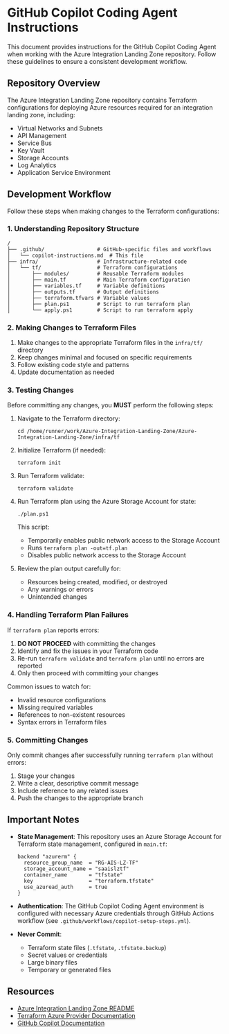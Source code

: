 # GitHub Copilot Coding Agent Instructions

This document provides instructions for the GitHub Copilot Coding Agent when working with the Azure Integration Landing Zone repository. Follow these guidelines to ensure a consistent development workflow.

## Repository Overview

The Azure Integration Landing Zone repository contains Terraform configurations for deploying Azure resources required for an integration landing zone, including:

- Virtual Networks and Subnets
- API Management
- Service Bus
- Key Vault
- Storage Accounts
- Log Analytics
- Application Service Environment

## Development Workflow

Follow these steps when making changes to the Terraform configurations:

### 1. Understanding Repository Structure

```
/
├── .github/                 # GitHub-specific files and workflows
│   └── copilot-instructions.md  # This file
├── infra/                   # Infrastructure-related code
│   └── tf/                  # Terraform configurations
│       ├── modules/         # Reusable Terraform modules
│       ├── main.tf          # Main Terraform configuration
│       ├── variables.tf     # Variable definitions
│       ├── outputs.tf       # Output definitions
│       ├── terraform.tfvars # Variable values
│       ├── plan.ps1         # Script to run terraform plan
│       └── apply.ps1        # Script to run terraform apply
```

### 2. Making Changes to Terraform Files

1. Make changes to the appropriate Terraform files in the `infra/tf/` directory
2. Keep changes minimal and focused on specific requirements
3. Follow existing code style and patterns
4. Update documentation as needed

### 3. Testing Changes

Before committing any changes, you **MUST** perform the following steps:

1. Navigate to the Terraform directory:
   ```
   cd /home/runner/work/Azure-Integration-Landing-Zone/Azure-Integration-Landing-Zone/infra/tf
   ```

2. Initialize Terraform (if needed):
   ```
   terraform init
   ```

3. Run Terraform validate:
   ```
   terraform validate
   ```

4. Run Terraform plan using the Azure Storage Account for state:
   ```
   ./plan.ps1
   ```
   
   This script:
   - Temporarily enables public network access to the Storage Account
   - Runs `terraform plan -out=tf.plan`
   - Disables public network access to the Storage Account

5. Review the plan output carefully for:
   - Resources being created, modified, or destroyed
   - Any warnings or errors
   - Unintended changes

### 4. Handling Terraform Plan Failures

If `terraform plan` reports errors:

1. **DO NOT PROCEED** with committing the changes
2. Identify and fix the issues in your Terraform code
3. Re-run `terraform validate` and `terraform plan` until no errors are reported
4. Only then proceed with committing your changes

Common issues to watch for:
- Invalid resource configurations
- Missing required variables
- References to non-existent resources
- Syntax errors in Terraform files

### 5. Committing Changes

Only commit changes after successfully running `terraform plan` without errors:

1. Stage your changes
2. Write a clear, descriptive commit message
3. Include reference to any related issues
4. Push the changes to the appropriate branch

## Important Notes

- **State Management**: This repository uses an Azure Storage Account for Terraform state management, configured in `main.tf`:
  ```hcl
  backend "azurerm" {
    resource_group_name  = "RG-AIS-LZ-TF"
    storage_account_name = "saaislztf"
    container_name       = "tfstate"
    key                  = "terraform.tfstate"
    use_azuread_auth     = true
  }
  ```

- **Authentication**: The GitHub Copilot Coding Agent environment is configured with necessary Azure credentials through GitHub Actions workflow (see `.github/workflows/copilot-setup-steps.yml`).

- **Never Commit**: 
  - Terraform state files (`.tfstate`, `.tfstate.backup`)
  - Secret values or credentials
  - Large binary files
  - Temporary or generated files

## Resources

- [Azure Integration Landing Zone README](../README.md)
- [Terraform Azure Provider Documentation](https://registry.terraform.io/providers/hashicorp/azurerm/latest/docs)
- [GitHub Copilot Documentation](https://docs.github.com/en/copilot)